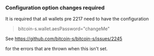 ### Configuration option changes required

It is required that all wallets pre 2217 need to have the configuration 

>bitcoin-s.wallet.aesPassword="changeMe"

See https://github.com/bitcoin-s/bitcoin-s/issues/2245

for the errors that are thrown when this isn't set.
